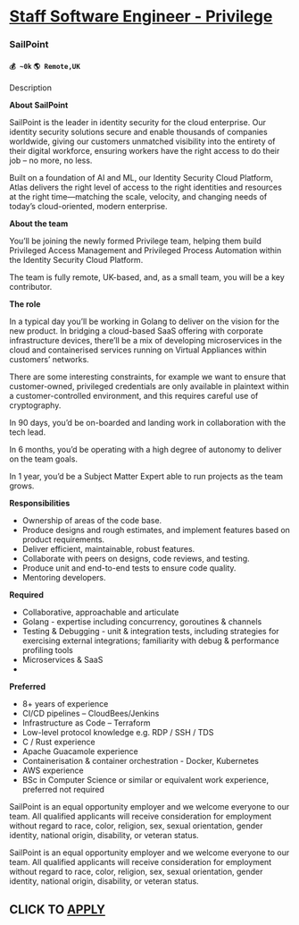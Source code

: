 # [Staff Software Engineer - Privilege](https://www.remotewlb.com/apply/staff-software-engineer-privilege-85223)  
### SailPoint  
#### `💰 ~0k` `🌎 Remote,UK`  

Description

**About SailPoint**

SailPoint is the leader in identity security for the cloud enterprise. Our identity security solutions secure and enable thousands of companies worldwide, giving our customers unmatched visibility into the entirety of their digital workforce, ensuring workers have the right access to do their job – no more, no less.

Built on a foundation of AI and ML, our Identity Security Cloud Platform, Atlas delivers the right level of access to the right identities and resources at the right time—matching the scale, velocity, and changing needs of today’s cloud-oriented, modern enterprise.

 **About the team**

You’ll be joining the newly formed Privilege team, helping them build Privileged Access Management and Privileged Process Automation within the Identity Security Cloud Platform.

The team is fully remote, UK-based, and, as a small team, you will be a key contributor.

 **The role**

In a typical day you’ll be working in Golang to deliver on the vision for the new product. In bridging a cloud-based SaaS offering with corporate infrastructure devices, there’ll be a mix of developing microservices in the cloud and containerised services running on Virtual Appliances within customers’ networks.

There are some interesting constraints, for example we want to ensure that customer-owned, privileged credentials are only available in plaintext within a customer-controlled environment, and this requires careful use of cryptography.

In 90 days, you’d be on-boarded and landing work in collaboration with the tech lead.

In 6 months, you’d be operating with a high degree of autonomy to deliver on the team goals.

In 1 year, you’d be a Subject Matter Expert able to run projects as the team grows.

 **Responsibilities**

  * Ownership of areas of the code base.
  * Produce designs and rough estimates, and implement features based on product requirements.
  * Deliver efficient, maintainable, robust features.
  * Collaborate with peers on designs, code reviews, and testing.
  * Produce unit and end-to-end tests to ensure code quality.
  * Mentoring developers.

 **Required**

  * Collaborative, approachable and articulate
  * Golang - expertise including concurrency, goroutines & channels
  * Testing & Debugging - unit & integration tests, including strategies for exercising external integrations; familiarity with debug & performance profiling tools
  * Microservices & SaaS
  * 

 **Preferred**

  * 8+ years of experience
  * CI/CD pipelines – CloudBees/Jenkins
  * Infrastructure as Code – Terraform
  * Low-level protocol knowledge e.g. RDP / SSH / TDS
  * C / Rust experience
  * Apache Guacamole experience
  * Containerisation & container orchestration - Docker, Kubernetes
  * AWS experience
  * BSc in Computer Science or similar or equivalent work experience, preferred not required

SailPoint is an equal opportunity employer and we welcome everyone to our team. All qualified applicants will receive consideration for employment without regard to race, color, religion, sex, sexual orientation, gender identity, national origin, disability, or veteran status.

SailPoint is an equal opportunity employer and we welcome everyone to our team. All qualified applicants will receive consideration for employment without regard to race, color, religion, sex, sexual orientation, gender identity, national origin, disability, or veteran status.

  
## CLICK TO [APPLY](https://www.remotewlb.com/apply/staff-software-engineer-privilege-85223)

